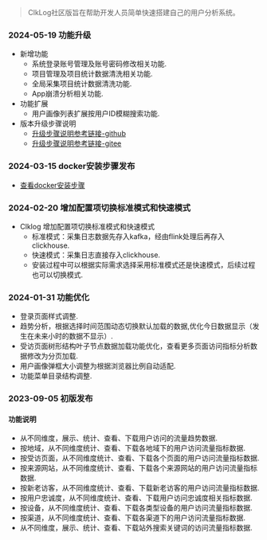 > ClkLog社区版旨在帮助开发人员简单快速搭建自己的用户分析系统。

### 2024-05-19 功能升级

- 新增功能
  - 系统登录账号管理及账号密码修改相关功能.
  - 项目管理及项目统计数据清洗相关功能.
  - 全局采集项目统计数据清洗功能.
  - App崩溃分析相关功能.
- 功能扩展
  - 用户画像列表扩展按用户ID模糊搜索功能.
- 版本升级步骤说明
  - [升级步骤说明参考链接-github](https://github.com/clklog/clklog-deploy/tree/main/1.2.0)
  - [升级步骤说明参考链接-gitee](https://gitee.com/clklog/clklog-deploy/tree/main/1.2.0)
  
### 2024-03-15 docker安装步骤发布

- [查看docker安装步骤](/docker_installation/introduce.md)

### 2024-02-20 增加配置项切换标准模式和快速模式

- Clklog 增加配置项切换标准模式和快速模式
  - 标准模式：采集日志数据先存入kafka，经由flink处理后再存入clickhouse.
  - 快速模式：采集日志直接存入clickhouse.
  - 安装过程中可以根据实际需求选择采用标准模式还是快速模式，后续过程也可以切换模式.

### 2024-01-31 功能优化

- 登录页面样式调整.
- 趋势分析，根据选择时间范围动态切换默认加载的数据,优化今日数据显示（发生在未来小时的数据不显示）.
- 受访页面树形结构叶子节点数据加载功能优化，查看更多页面访问指标分析数据修改为分页加载.
- 用户画像弹框大小调整为根据浏览器比例自动适配.
- 功能菜单目录结构调整.

### 2023-09-05 初版发布

#### 功能说明

- 从不同维度，展示、统计、查看、下载用户访问的流量趋势数据.
- 按地域，从不同维度统计、查看、下载各地域下的用户访问流量指标数据.
- 按受访页面，从不同维度统计、查看、下载各个页面的用户访问流量指标数据.
- 按来源网站，从不同维度统计、查看、下载各个来源网站的用户访问流量指标数据.
- 按新老访客，从不同维度统计、查看、下载新老访客的用户访问流量指标数据.
- 按用户忠诚度，从不同维度统计、查看、下载用户访问忠诚度相关指标数据.
- 按设备，从不同维度统计、查看、下载各类型设备的用户访问流量指标数据.
- 按渠道，从不同维度统计、查看、下载各渠道下的用户访问流量指标数据.
- 从不同维度，展示、统计、查看、下载站外搜索关键词的访问流量指标数据.
